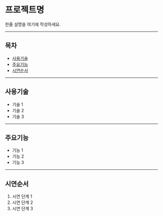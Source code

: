 # 프로젝트명

한줄 설명을 여기에 작성하세요.

---

## 목차
- [사용기술](#사용기술)
- [주요기능](#주요기능)
- [시연순서](#시연순서)

---

## 사용기술
- 기술 1
- 기술 2
- 기술 3

---

## 주요기능
- 기능 1
- 기능 2
- 기능 3

---

## 시연순서
1. 시연 단계 1
2. 시연 단계 2
3. 시연 단계 3

